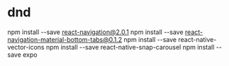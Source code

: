 # dnd

npm install --save react-navigation@2.0.1
npm install --save react-navigation-material-bottom-tabs@0.1.2
npm install --save react-native-vector-icons
npm install --save react-native-snap-carousel
npm install --save expo
